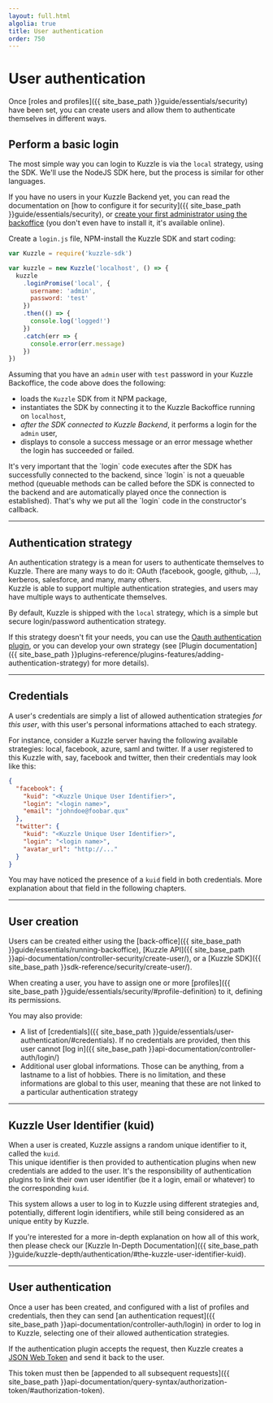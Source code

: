 ```yaml
---
layout: full.html
algolia: true
title: User authentication
order: 750
---
```


# User authentication

Once [roles and profiles]({{ site_base_path }}guide/essentials/security) have been set, you can create users and allow them to authenticate themselves in different ways.

## Perform a basic login

The most simple way you can login to Kuzzle is via the `local` strategy, using the SDK. We'll use the NodeJS SDK here, but the process is similar for other languages.

If you have no users in your Kuzzle Backend yet, you can read the documentation on [how to configure it for security]({{ site_base_path }}guide/essentials/security), or [create your first administrator using the backoffice](http://kuzzle-backoffice.netlify.com) (you don't even have to install it, it's available online).

Create a `login.js` file, NPM-install the Kuzzle SDK and start coding:

```javascript
var Kuzzle = require('kuzzle-sdk')

var kuzzle = new Kuzzle('localhost', () => {
  kuzzle
    .loginPromise('local', {
      username: 'admin',
      password: 'test'
    })
    .then(() => {
      console.log('logged!')
    })
    .catch(err => {
      console.error(err.message)
    })
})

```

Assuming that you have an `admin` user with `test` password in your Kuzzle Backoffice, the code above does the following:
* loads the `Kuzzle` SDK from it NPM package,
* instantiates the SDK by connecting it to the Kuzzle Backoffice running on `localhost`,
* _after the SDK connected to Kuzzle Backend_, it performs a login for the `admin` user,
* displays to console a success message or an error message whether the login has succeeded or failed.

<aside class="notice">
  It's very important that the `login` code executes after the SDK has successfully connected to the backend, since `login` is not a queuable method (queuable methods can be called before the SDK is connected to the backend and are automatically played once the connection is established). That's why we put all the `login` code in the constructor's callback.
</aside>

---

## Authentication strategy

An authentication strategy is a mean for users to authenticate themselves to Kuzzle. There are many ways to do it: OAuth (facebook, google, github, ...), kerberos, salesforce, and many, many others.  
Kuzzle is able to support multiple authentication strategies, and users may have multiple ways to authenticate themselves.

By default, Kuzzle is shipped with the `local` strategy, which is a simple but secure login/password authentication strategy.

If this strategy doesn't fit your needs, you can use the [Oauth authentication plugin](https://github.com/kuzzleio/kuzzle-plugin-auth-passport-oauth), or you can develop your own strategy (see [Plugin documentation]({{ site_base_path }}plugins-reference/plugins-features/adding-authentication-strategy) for more details).

---

## Credentials

A user's credentials are simply a list of allowed authentication strategies *for this user*, with this user's personal informations attached to each strategy.

For instance, consider a Kuzzle server having the following available strategies: local, facebook, azure, saml and twitter.
If a user registered to this Kuzzle with, say, facebook and twitter, then their credentials may look like this:

```json
{
  "facebook": {
    "kuid": "<Kuzzle Unique User Identifier>",
    "login": "<login name>",
    "email": "johndoe@foobar.qux"
  },
  "twitter": {
    "kuid": "<Kuzzle Unique User Identifier>",
    "login": "<login name>",
    "avatar_url": "http://..."
  }
}
```

You may have noticed the presence of a `kuid` field in both credentials. More explanation about that field in the following chapters.

---

## User creation

Users can be created either using the [back-office]({{ site_base_path }}guide/essentials/running-backoffice), [Kuzzle API]({{ site_base_path }}api-documentation/controller-security/create-user/), or a [Kuzzle SDK]({{ site_base_path }}sdk-reference/security/create-user/).

When creating a user, you have to assign one or more [profiles]({{ site_base_path }}guide/essentials/security/#profile-definition) to it, defining its permissions.

You may also provide:

* A list of [credentials]({{ site_base_path }}guide/essentials/user-authentication/#credentials). If no credentials are provided, then this user cannot [log in]({{ site_base_path }}api-documentation/controller-auth/login/)
* Additional user global informations. Those can be anything, from a lastname to a list of hobbies. There is no limitation, and these informations are global to this user, meaning that these are not linked to a particular authentication strategy

---

## Kuzzle User Identifier (kuid)

When a user is created, Kuzzle assigns a random unique identifier to it, called the `kuid`.  
This unique identifier is then provided to authentication plugins when new credentials are added to the user. It's the responsibility of authentication plugins to link their own user identifier (be it a login, email or whatever) to the corresponding `kuid`.

This system allows a user to log in to Kuzzle using different strategies and, potentially, different login identifiers, while still being considered as an unique entity by Kuzzle.

If you're interested for a more in-depth explanation on how all of this work, then please check our [Kuzzle In-Depth Documentation]({{ site_base_path }}guide/kuzzle-depth/authentication/#the-kuzzle-user-identifier-kuid).

---

## User authentication

Once a user has been created, and configured with a list of profiles and credentials, then they can send [an authentication request]({{ site_base_path }}api-documentation/controller-auth/login) in order to log in to Kuzzle, selecting one of their allowed authentication strategies.

If the authentication plugin accepts the request, then Kuzzle creates a [JSON Web Token](https://tools.ietf.org/html/rfc7519) and send it back to the user.

This token must then be [appended to all subsequent requests]({{ site_base_path }}api-documentation/query-syntax/authorization-token/#authorization-token). 
